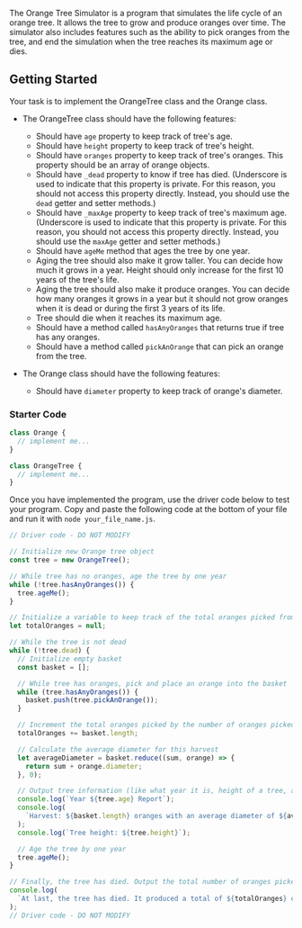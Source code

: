 The Orange Tree Simulator is a program that simulates the life cycle of an orange tree. It allows the tree to grow and produce oranges over time. The simulator also includes features such as the ability to pick oranges from the tree, and end the simulation when the tree reaches its maximum age or dies.

## Getting Started

Your task is to implement the OrangeTree class and the Orange class.

- The OrangeTree class should have the following features:

  - Should have `age` property to keep track of tree's age.
  - Should have `height` property to keep track of tree's height.
  - Should have `oranges` property to keep track of tree's oranges. This property should be an array of orange objects.
  - Should have `_dead` property to know if tree has died. (Underscore is used to indicate that this property is private. For this reason, you should not access this property directly. Instead, you should use the `dead` getter and setter methods.)
  - Should have `_maxAge` property to keep track of tree's maximum age. (Underscore is used to indicate that this property is private. For this reason, you should not access this property directly. Instead, you should use the `maxAge` getter and setter methods.)
  - Should have `ageMe` method that ages the tree by one year.
  - Aging the tree should also make it grow taller. You can decide how much it grows in a year. Height should only increase for the first 10 years of the tree's life.
  - Aging the tree should also make it produce oranges. You can decide how many oranges it grows in a year but it should not grow oranges when it is dead or during the first 3 years of its life.
  - Tree should die when it reaches its maximum age.
  - Should have a method called `hasAnyOranges` that returns true if tree has any oranges.
  - Should have a method called `pickAnOrange` that can pick an orange from the tree.

- The Orange class should have the following features:
  - Should have `diameter` property to keep track of orange's diameter.

### Starter Code

```js
class Orange {
  // implement me...
}

class OrangeTree {
  // implement me...
}
```

Once you have implemented the program, use the driver code below to test your program. Copy and paste the following code at the bottom of your file and run it with `node your_file_name.js`.

```js
// Driver code - DO NOT MODIFY

// Initialize new Orange tree object
const tree = new OrangeTree();

// While tree has no oranges, age the tree by one year
while (!tree.hasAnyOranges()) {
  tree.ageMe();
}

// Initialize a variable to keep track of the total oranges picked from the tree
let totalOranges = null;

// While the tree is not dead
while (!tree.dead) {
  // Initialize empty basket
  const basket = [];

  // While tree has oranges, pick and place an orange into the basket
  while (tree.hasAnyOranges()) {
    basket.push(tree.pickAnOrange());
  }

  // Increment the total oranges picked by the number of oranges picked this harvest
  totalOranges += basket.length;

  // Calculate the average diameter for this harvest
  let averageDiameter = basket.reduce((sum, orange) => {
    return sum + orange.diameter;
  }, 0);

  // Output tree information (like what year it is, height of a tree, average diameter)
  console.log(`Year ${tree.age} Report`);
  console.log(
    `Harvest: ${basket.length} oranges with an average diameter of ${averageDiameter} cm`
  );
  console.log(`Tree height: ${tree.height}`);

  // Age the tree by one year
  tree.ageMe();
}

// Finally, the tree has died. Output the total number of oranges picked
console.log(
  `At last, the tree has died. It produced a total of ${totalOranges} oranges.`
);
// Driver code - DO NOT MODIFY
```
